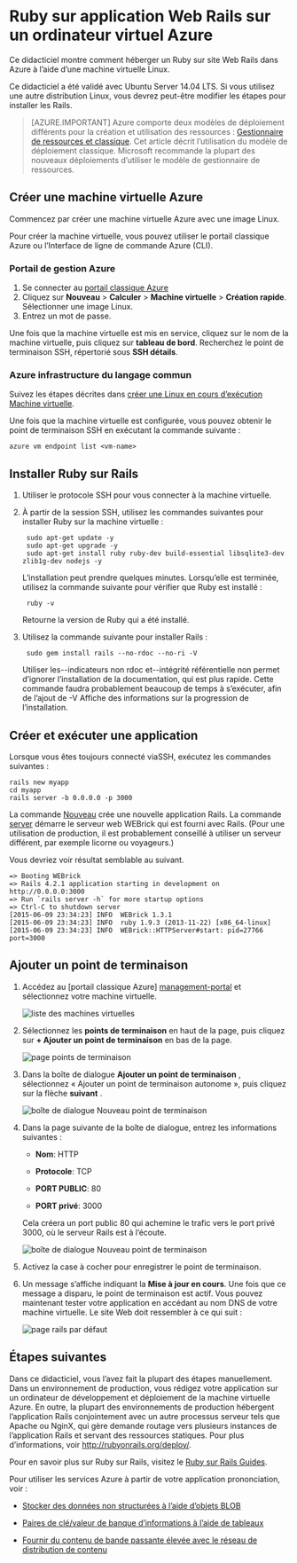 <properties
    pageTitle="Héberger un Ruby sur site Web Rails dans un Linux VM | Microsoft Azure"
    description="Configurer et héberger un Ruby sur site Web basée sur les Rails dans Azure à l’aide d’une machine virtuelle Linux."
    services="virtual-machines-linux"
    documentationCenter="ruby"
    authors="rmcmurray"
    manager="wpickett"
    editor=""
    tags="azure-service-management"/>

<tags
    ms.service="virtual-machines-linux"
    ms.workload="web"
    ms.tgt_pltfrm="vm-linux"
    ms.devlang="ruby"
    ms.topic="article"
    ms.date="08/11/2016"
    ms.author="robmcm"/>

# <a name="ruby-on-rails-web-application-on-an-azure-vm"></a>Ruby sur application Web Rails sur un ordinateur virtuel Azure

Ce didacticiel montre comment héberger un Ruby sur site Web Rails dans Azure à l’aide d’une machine virtuelle Linux.  

Ce didacticiel a été validé avec Ubuntu Server 14.04 LTS. Si vous utilisez une autre distribution Linux, vous devrez peut-être modifier les étapes pour installer les Rails.

> [AZURE.IMPORTANT] Azure comporte deux modèles de déploiement différents pour la création et utilisation des ressources : [Gestionnaire de ressources et classique](../../../resource-manager-deployment-model.md).  Cet article décrit l’utilisation du modèle de déploiement classique. Microsoft recommande la plupart des nouveaux déploiements d’utiliser le modèle de gestionnaire de ressources.

## <a name="create-an-azure-vm"></a>Créer une machine virtuelle Azure

Commencez par créer une machine virtuelle Azure avec une image Linux.

Pour créer la machine virtuelle, vous pouvez utiliser le portail classique Azure ou l’Interface de ligne de commande Azure (CLI).

### <a name="azure-management-portal"></a>Portail de gestion Azure

1. Se connecter au [portail classique Azure](http://manage.windowsazure.com)
2. Cliquez sur **Nouveau** > **Calculer** > **Machine virtuelle** > **Création rapide**. Sélectionner une image Linux.
3. Entrez un mot de passe.

Une fois que la machine virtuelle est mis en service, cliquez sur le nom de la machine virtuelle, puis cliquez sur **tableau de bord**. Recherchez le point de terminaison SSH, répertorié sous **SSH détails**.

### <a name="azure-cli"></a>Azure infrastructure du langage commun

Suivez les étapes décrites dans [créer une Linux en cours d’exécution Machine virtuelle][vm-instructions].

Une fois que la machine virtuelle est configurée, vous pouvez obtenir le point de terminaison SSH en exécutant la commande suivante :

    azure vm endpoint list <vm-name>  

## <a name="install-ruby-on-rails"></a>Installer Ruby sur Rails

1. Utiliser le protocole SSH pour vous connecter à la machine virtuelle.

2. À partir de la session SSH, utilisez les commandes suivantes pour installer Ruby sur la machine virtuelle :

        sudo apt-get update -y
        sudo apt-get upgrade -y
        sudo apt-get install ruby ruby-dev build-essential libsqlite3-dev zlib1g-dev nodejs -y

    L’installation peut prendre quelques minutes. Lorsqu’elle est terminée, utilisez la commande suivante pour vérifier que Ruby est installé :

        ruby -v

    Retourne la version de Ruby qui a été installé.

3. Utilisez la commande suivante pour installer Rails :

        sudo gem install rails --no-rdoc --no-ri -V

    Utiliser les--indicateurs non rdoc et--intégrité référentielle non permet d’ignorer l’installation de la documentation, qui est plus rapide.
    Cette commande faudra probablement beaucoup de temps à s’exécuter, afin de l’ajout de -V Affiche des informations sur la progression de l’installation.

## <a name="create-and-run-an-app"></a>Créer et exécuter une application

Lorsque vous êtes toujours connecté viaSSH, exécutez les commandes suivantes :

    rails new myapp
    cd myapp
    rails server -b 0.0.0.0 -p 3000

La commande [Nouveau](http://guides.rubyonrails.org/command_line.html#rails-new) crée une nouvelle application Rails. La commande [server](http://guides.rubyonrails.org/command_line.html#rails-server) démarre le serveur web WEBrick qui est fourni avec Rails. (Pour une utilisation de production, il est probablement conseillé à utiliser un serveur différent, par exemple licorne ou voyageurs.)

Vous devriez voir résultat semblable au suivant.

    => Booting WEBrick
    => Rails 4.2.1 application starting in development on http://0.0.0.0:3000
    => Run `rails server -h` for more startup options
    => Ctrl-C to shutdown server
    [2015-06-09 23:34:23] INFO  WEBrick 1.3.1
    [2015-06-09 23:34:23] INFO  ruby 1.9.3 (2013-11-22) [x86_64-linux]
    [2015-06-09 23:34:23] INFO  WEBrick::HTTPServer#start: pid=27766 port=3000

## <a name="add-an-endpoint"></a>Ajouter un point de terminaison

1. Accédez au [portail classique Azure] [ management-portal] et sélectionnez votre machine virtuelle.

    ![liste des machines virtuelles][vmlist]

2. Sélectionnez les **points de terminaison** en haut de la page, puis cliquez sur **+ Ajouter un point de terminaison** en bas de la page.

    ![page points de terminaison][endpoints]

3. Dans la boîte de dialogue **Ajouter un point de terminaison** , sélectionnez « Ajouter un point de terminaison autonome », puis cliquez sur la flèche **suivant** .

    ![boîte de dialogue Nouveau point de terminaison][new-endpoint1]

3. Dans la page suivante de la boîte de dialogue, entrez les informations suivantes :

    * **Nom**: HTTP

    * **Protocole**: TCP

    * **PORT PUBLIC**: 80

    * **PORT privé**: 3000

    Cela créera un port public 80 qui achemine le trafic vers le port privé 3000, où le serveur Rails est à l’écoute.

    ![boîte de dialogue Nouveau point de terminaison][new-endpoint]

4. Activez la case à cocher pour enregistrer le point de terminaison.

5. Un message s’affiche indiquant la **Mise à jour en cours**. Une fois que ce message a disparu, le point de terminaison est actif. Vous pouvez maintenant tester votre application en accédant au nom DNS de votre machine virtuelle. Le site Web doit ressembler à ce qui suit :

    ![page rails par défaut][default-rails-cloud]

## <a name="next-steps"></a>Étapes suivantes

Dans ce didacticiel, vous l’avez fait la plupart des étapes manuellement. Dans un environnement de production, vous rédigez votre application sur un ordinateur de développement et déploiement de la machine virtuelle Azure. En outre, la plupart des environnements de production hébergent l’application Rails conjointement avec un autre processus serveur tels que Apache ou NginX, qui gère demande routage vers plusieurs instances de l’application Rails et servant des ressources statiques. Pour plus d’informations, voir http://rubyonrails.org/deploy/.

Pour en savoir plus sur Ruby sur Rails, visitez le [Ruby sur Rails Guides][rails-guides].

Pour utiliser les services Azure à partir de votre application prononciation, voir :

* [Stocker des données non structurées à l’aide d’objets BLOB][blobs]

* [Paires de clé/valeur de banque d’informations à l’aide de tableaux][tables]

* [Fournir du contenu de bande passante élevée avec le réseau de distribution de contenu][cdn-howto]

<!-- WA.com links -->
[blobs]: ../../../storage/storage-ruby-how-to-use-blob-storage.md
[cdn-howto]: https://azure.microsoft.com/develop/ruby/app-services/
[management-portal]: https://manage.windowsazure.com/
[tables]: ../../../storage/storage-ruby-how-to-use-table-storage.md
[vm-instructions]: ../../virtual-machines-linux-classic-createportal.md

<!-- External Links -->
[rails-guides]: http://guides.rubyonrails.org/
[sqlite3]: http://www.sqlite.org/

<!-- Images -->

[default-rails-cloud]: ./media/virtual-machines-linux-classic-ruby-rails-web-app/basicrailscloud.png
[vmlist]: ./media/virtual-machines-linux-classic-ruby-rails-web-app/vmlist.png
[endpoints]: ./media/virtual-machines-linux-classic-ruby-rails-web-app/endpoints.png
[new-endpoint]: ./media/virtual-machines-linux-classic-ruby-rails-web-app/newendpoint.png
[new-endpoint1]: ./media/virtual-machines-linux-classic-ruby-rails-web-app/newendpoint1.png
